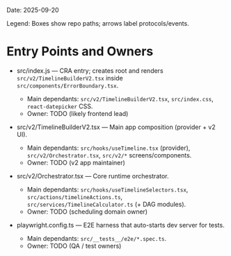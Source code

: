 Date: 2025-09-20

Legend: Boxes show repo paths; arrows label protocols/events.

# Entry Points and Owners

- src/index.js — CRA entry; creates root and renders `src/v2/TimelineBuilderV2.tsx` inside `src/components/ErrorBoundary.tsx`.
  - Main dependants: `src/v2/TimelineBuilderV2.tsx`, `src/index.css`, `react-datepicker` CSS.
  - Owner: TODO (likely frontend lead)

- src/v2/TimelineBuilderV2.tsx — Main app composition (provider + v2 UI).
  - Main dependants: `src/hooks/useTimeline.tsx` (provider), `src/v2/Orchestrator.tsx`, `src/v2/*` screens/components.
  - Owner: TODO (v2 app maintainer)

- src/v2/Orchestrator.tsx — Core runtime orchestrator.
  - Main dependants: `src/hooks/useTimelineSelectors.tsx`, `src/actions/timelineActions.ts`, `src/services/TimelineCalculator.ts` (+ DAG modules).
  - Owner: TODO (scheduling domain owner)

- playwright.config.ts — E2E harness that auto-starts dev server for tests.
  - Main dependants: `src/__tests__/e2e/*.spec.ts`.
  - Owner: TODO (QA / test owners)

